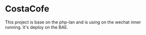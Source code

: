 CostaCofe
=========

This project is base on the php-lan and is using on the wechat inner running. It's  deploy on the BAE.
